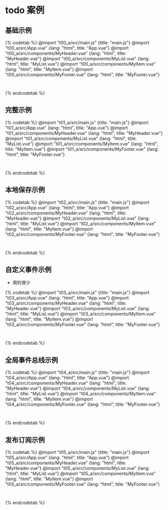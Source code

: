 # todo 案例

## 基础示例

{% codetab %}
@import "t00_a/src/main.js" {title: "main.js"}
@import "t00_a/src/App.vue" {lang: "html", title: "App.vue"}
@import "t00_a/src/components/MyHeader.vue"  {lang: "html", title: "MyHeader.vue"}
@import "t00_a/src/components/MyList.vue"  {lang: "html", title: "MyList.vue"}
@import "t00_a/src/components/MyItem.vue"  {lang: "html", title: "MyItem.vue"}
@import "t00_a/src/components/MyFooter.vue"  {lang: "html", title: "MyFooter.vue"}
```txt
```
```txt
```
{% endcodetab %}

## 完整示例

{% codetab %}
@import "t01_a/src/main.js" {title: "main.js"}
@import "t01_a/src/App.vue" {lang: "html", title: "App.vue"}
@import "t01_a/src/components/MyHeader.vue"  {lang: "html", title: "MyHeader.vue"}
@import "t01_a/src/components/MyList.vue"  {lang: "html", title: "MyList.vue"}
@import "t01_a/src/components/MyItem.vue"  {lang: "html", title: "MyItem.vue"}
@import "t01_a/src/components/MyFooter.vue"  {lang: "html", title: "MyFooter.vue"}
```txt
```
```txt
```
{% endcodetab %}

## 本地保存示例

{% codetab %}
@import "t02_a/src/main.js" {title: "main.js"}
@import "t02_a/src/App.vue" {lang: "html", title: "App.vue"}
@import "t02_a/src/components/MyHeader.vue"  {lang: "html", title: "MyHeader.vue"}
@import "t02_a/src/components/MyList.vue"  {lang: "html", title: "MyList.vue"}
@import "t02_a/src/components/MyItem.vue"  {lang: "html", title: "MyItem.vue"}
@import "t02_a/src/components/MyFooter.vue"  {lang: "html", title: "MyFooter.vue"}
```txt
```
```txt
```
{% endcodetab %}

## 自定义事件示例

- 用的很少

{% codetab %}
@import "t03_a/src/main.js" {title: "main.js"}
@import "t03_a/src/App.vue" {lang: "html", title: "App.vue"}
@import "t03_a/src/components/MyHeader.vue"  {lang: "html", title: "MyHeader.vue"}
@import "t03_a/src/components/MyList.vue"  {lang: "html", title: "MyList.vue"}
@import "t03_a/src/components/MyItem.vue"  {lang: "html", title: "MyItem.vue"}
@import "t03_a/src/components/MyFooter.vue"  {lang: "html", title: "MyFooter.vue"}
```txt
```
```txt
```
{% endcodetab %}

## 全局事件总线示例

{% codetab %}
@import "t04_a/src/main.js" {title: "main.js"}
@import "t04_a/src/App.vue" {lang: "html", title: "App.vue"}
@import "t04_a/src/components/MyHeader.vue"  {lang: "html", title: "MyHeader.vue"}
@import "t04_a/src/components/MyList.vue"  {lang: "html", title: "MyList.vue"}
@import "t04_a/src/components/MyItem.vue"  {lang: "html", title: "MyItem.vue"}
@import "t04_a/src/components/MyFooter.vue"  {lang: "html", title: "MyFooter.vue"}
```txt
```
```txt
```
{% endcodetab %}

## 发布订阅示例

{% codetab %}
@import "t05_a/src/main.js" {title: "main.js"}
@import "t05_a/src/App.vue" {lang: "html", title: "App.vue"}
@import "t05_a/src/components/MyHeader.vue"  {lang: "html", title: "MyHeader.vue"}
@import "t05_a/src/components/MyList.vue"  {lang: "html", title: "MyList.vue"}
@import "t05_a/src/components/MyItem.vue"  {lang: "html", title: "MyItem.vue"}
@import "t05_a/src/components/MyFooter.vue"  {lang: "html", title: "MyFooter.vue"}
```txt
```
```txt
```
{% endcodetab %}


